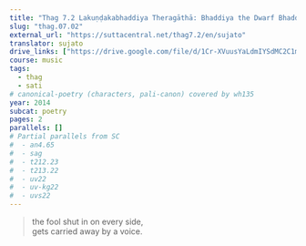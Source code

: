 ```yaml
---
title: "Thag 7.2 Lakuṇḍakabhaddiya Theragāthā: Bhaddiya the Dwarf Bhaddiya"
slug: "thag.07.02"
external_url: "https://suttacentral.net/thag7.2/en/sujato"
translator: sujato
drive_links: ["https://drive.google.com/file/d/1Cr-XVuusYaLdmIYSdMC2C1mRhV6LgGDh/view?usp=drivesdk"]
course: music
tags:
  - thag
  - sati
# canonical-poetry (characters, pali-canon) covered by wh135
year: 2014
subcat: poetry
pages: 2
parallels: []
# Partial parallels from SC
#  - an4.65
#  - sag
#  - t212.23
#  - t213.22
#  - uv22
#  - uv-kg22
#  - uvs22
---
```


> the fool shut in on every side,  
gets carried away by a voice.
